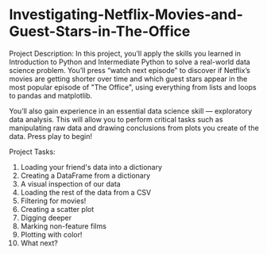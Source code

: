 # Investigating-Netflix-Movies-and-Guest-Stars-in-The-Office
Project Description:
In this project, you’ll apply the skills you learned in Introduction to Python and Intermediate Python to solve a real-world data science problem. You’ll press “watch next episode” to discover if Netflix’s movies are getting shorter over time and which guest stars appear in the most popular episode of "The Office", using everything from lists and loops to pandas and matplotlib.

You’ll also gain experience in an essential data science skill — exploratory data analysis. This will allow you to perform critical tasks such as manipulating raw data and drawing conclusions from plots you create of the data. Press play to begin!

Project Tasks:
1. Loading your friend's data into a dictionary
2. Creating a DataFrame from a dictionary
3. A visual inspection of our data
4. Loading the rest of the data from a CSV
5. Filtering for movies!
6. Creating a scatter plot
7. Digging deeper
8. Marking non-feature films
9. Plotting with color!
10. What next?
